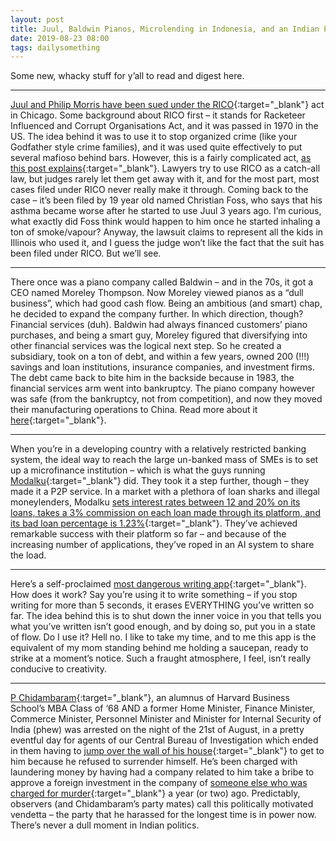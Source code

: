 ```yaml
---
layout: post
title: Juul, Baldwin Pianos, Microlending in Indonesia, and an Indian Politican
date: 2019-08-23 08:00 
tags: dailysomething
---
```


Some new, whacky stuff for y’all to read and digest here.  

_________

[Juul and Philip Morris have been sued under the RICO](https://www.bloomberg.com/news/articles/2019-08-19/juul-philip-morris-sued-under-racketeer-act-for-targeting-kids){:target="_blank"} act in Chicago. Some background about RICO first – it stands for Racketeer Influenced and Corrupt Organisations Act, and it was passed in 1970 in the US. The idea behind it was to use it to stop organized crime (like your Godfather style crime families), and it was used quite effectively to put several mafioso behind bars. However, this is a fairly complicated act, [as this post explains](https://www.popehat.com/2016/06/14/lawsplainer-its-not-rico-dammit/){:target="_blank"}. Lawyers try to use RICO as a catch-all law, but judges rarely let them get away with it, and for the most part, most cases filed under RICO never really make it through. Coming back to the case – it’s been filed by 19 year old named Christian Foss, who says that his asthma became worse after he started to use Juul 3 years ago. I’m curious, what exactly did Foss think would happen to him once he started inhaling a ton of smoke/vapour? Anyway, the lawsuit claims to represent all the kids in Illinois who used it, and I guess the judge won’t like the fact that the suit has been filed under RICO. But we’ll see.  

______

There once was a piano company called Baldwin – and in the 70s, it got a CEO named Moreley Thompson. Now Moreley viewed pianos as a “dull business”, which had good cash flow. Being an ambitious (and smart) chap, he decided to expand the company further. In which direction, though? Financial services (duh). Baldwin had always financed customers’ piano purchases, and being a smart guy, Moreley figured that diversifying into other financial services was the logical next step. So he created a subsidiary, took on a ton of debt, and within a few years, owned 200 (!!!) savings and loan institutions, insurance companies, and investment firms. The debt came back to bite him in the backside because in 1983, the financial services arm went into bankruptcy. The piano company however was safe (from the bankruptcy, not from competition), and now they moved their manufacturing operations to China. Read more about it [here](https://ftalphaville.ft.com/2019/08/16/1565948156000/From-pianos-to-insurance--revisiting-the-1983-Baldwin-bankruptcy/){:target="_blank"}.   

____________

When you’re in a developing country with a relatively restricted banking system, the ideal way to reach the large un-banked mass of SMEs is to set up a microfinance institution – which is what the guys running [Modalku]( https://modalku.co.id/){:target="_blank"} did. They took it a step further, though – they made it a P2P service. In a market with a plethora of loan sharks and illegal moneylenders, Modalku [sets interest rates between 12 and 20% on its loans, takes a 3% commission on each loan made through its platform, and its bad loan percentage is 1.23%](https://asia.nikkei.com/Spotlight/Startups-in-Asia/Indonesian-P2P-lender-hatched-at-Harvard-rises-in-booming-market){:target="_blank"}. They’ve achieved remarkable success with their platform so far – and because of the increasing number of applications, they’ve roped in an AI system to share the load.  

_______

Here’s a self-proclaimed [most dangerous writing app]( https://maebert.github.io/themostdangerouswritingapp/#/){:target="_blank"}. How does it work? Say you’re using it to write something – if you stop writing for more than 5 seconds, it erases EVERYTHING you’ve written so far. The idea behind this is to shut down the inner voice in you that tells you what you’ve written isn’t good enough, and by doing so, put you in a state of flow. Do I use it? Hell no. I like to take my time, and to me this app is the equivalent of my mom standing behind me holding a saucepan, ready to strike at a moment’s notice. Such a fraught atmosphere, I feel, isn’t really conducive to creativity.  

__________

[P Chidambaram]( https://en.wikipedia.org/wiki/P._Chidambaram#Early_life_and_education){:target="_blank"}, an alumnus of Harvard Business School’s MBA Class of ‘68 AND a former Home Minister, Finance Minister, Commerce Minister, Personnel Minister and Minister for Internal Security of India (phew) was arrested on the night of the 21st of August, in a pretty eventful day for agents of our Central Bureau of Investigation which ended in them having to [jump over the wall of his house]( https://www.indiatoday.in/india/story/watch-dramatic-scenes-at-chidambaram-house-cbi-team-jumps-over-wall-to-enter-residence-inx-media-case-1590109-2019-08-21){:target="_blank"} to get to him because he refused to surrender himself. He’s been charged with laundering money by having had a company related to him take a bribe to approve a foreign investment in the company of [someone else who was charged for murder]( https://economictimes.indiatimes.com/news/politics-and-nation/agencies-bank-on-indranis-claims-before-magistrate/articleshow/70779862.cms){:target="_blank"} a year (or two) ago. Predictably, observers (and Chidambaram’s party mates) call this politically motivated vendetta – the party that he harassed for the longest time is in power now. There’s never a dull moment in Indian politics. 
